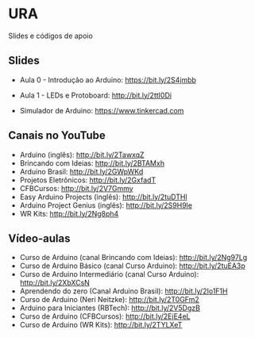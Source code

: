 # URA
Slides e códigos de apoio

## Slides
* Aula 0 - Introdução ao Arduino: https://bit.ly/2S4jmbb
* Aula 1 - LEDs e Protoboard: http://bit.ly/2ttI0Di

* Simulador de Arduino: https://www.tinkercad.com

## Canais no YouTube
* Arduino (inglês): http://bit.ly/2TawxqZ <br>
* Brincando com Ideias: http://bit.ly/2BTAMxh <br>
* Arduino Brasil: http://bit.ly/2GWpWKd <br>
* Projetos Eletrônicos: http://bit.ly/2GxfadT <br>
* CFBCursos: http://bit.ly/2V7Gmmy <br>
* Easy Arduino Projects (inglês): http://bit.ly/2tuDTHl <br>
* Arduino Project Genius (inglês): http://bit.ly/2S9H9le <br>
* WR Kits: http://bit.ly/2Ng8ph4

## Vídeo-aulas
* Curso de Arduino (canal Brincando com Ideias): http://bit.ly/2Ng97Lg <br>
* Curso de Arduino Básico (canal Curso Arduino): http://bit.ly/2tuEA3p <br>
* Curso de Arduino Intermediário (canal Curso Arduino): http://bit.ly/2XbXCsN <br>
* Aprendendo do zero (Canal Arduino Brasil): http://bit.ly/2Io1F1H <br>
* Curso de Arduino (Neri Neitzke): http://bit.ly/2T0GFm2 <br>
* Arduino para Iniciantes (RBTech): http://bit.ly/2V5DgzB <br>
* Curso de Arduino (CFBCursos): http://bit.ly/2EjE4eL <br>
* Curso de Arduino (WR Kits): http://bit.ly/2TYLXeT
